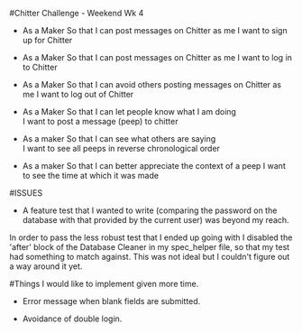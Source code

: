 #Chitter Challenge - Weekend Wk 4

- As a Maker
So that I can post messages on Chitter as me
I want to sign up for Chitter

- As a Maker
So that I can post messages on Chitter as me
I want to log in to Chitter

- As a Maker
So that I can avoid others posting messages on Chitter as me
I want to log out of Chitter

- As a Maker
So that I can let people know what I am doing  
I want to post a message (peep) to chitter

- As a maker
So that I can see what others are saying  
I want to see all peeps in reverse chronological order

- As a maker
So that I can better appreciate the context of a peep
I want to see the time at which it was made


#ISSUES

- A feature test that I wanted to write (comparing the password on the database with that provided by the current user) was beyond my reach.

In order to pass the less robust test that I ended up going with I disabled the 'after' block of the Database Cleaner in my spec_helper file, so that my test had something to match against. This was not ideal but I couldn't figure out a way around it yet.

#Things I would like to implement given more time.

- Error message when blank fields are submitted.

- Avoidance of double login.
